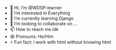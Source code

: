 - 👋 Hi, I’m @WDSP-learner
- 👀 I’m interested in Everything
- 🌱 I’m currently learning Django
- 💞️ I’m looking to collaborate on ...
- 📫 How to reach me idk
- 😄 Pronouns: He/Him
- ⚡ Fun fact: i work with html without knowing html

<!---
WDSP-learner/WDSP-learner is a ✨ special ✨ repository because its `README.md` (this file) appears on your GitHub profile.
You can click the Preview link to take a look at your changes.
--->
